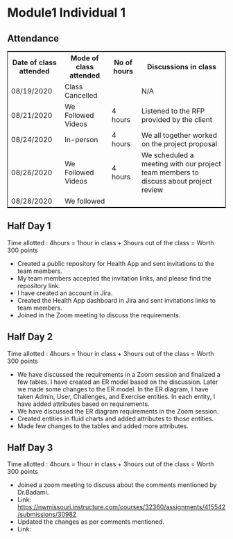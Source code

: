 # Module1 Individual 1
## Attendance
<table style="width:100%;border: 1px solid black;">
<tr>
<th>Date of class attended</th>	
<th>Mode of class attended</th>
<th>No of hours</th>
<th>Discussions in class</th>
</tr>
<tr>
<td>08/19/2020</td>
<td>Class Cancelled</td>
<td> </td>
<td>N/A</td>
</tr>
<tr>
<td>08/21/2020</td>
<td>We Followed Videos</td>
<td> 4 hours</td>  
<td>Listened to the RFP provided by the client</td> 
</tr>
<tr>
<td>08/24/2020</td>
<td>In-person</td>
<td> 4 hours</td>
<td>We all together worked on the project proposal</td>
</tr>
<tr>
<td>08/26/2020</td>
<td>We Followed Videos</td>
<td> 4 hours</td>
<td>We scheduled a meeting with our project team members to discuss about project review</td>
</tr>
<tr>
<td>08/28/2020</td>
<td>We followed</td>
<td> </td>
<td> </td>
</tr>
</table>

## Half Day 1  

Time allotted : 4hours = 1hour in class + 3hours out of the class = Worth 300 points

- Created a public repository for Health App and sent invitations to the team members.  
- My team members accepted the invitation links, and please find the repository link.  
- I have created an account in Jira.  
- Created the Health App dashboard in Jira and sent invitations links to team members.  
- Joined in the Zoom meeting to discuss the requirements.

## Half Day 2  

Time allotted : 4hours = 1hour in class + 3hours out of the class = Worth 300 points

- We have discussed the requirements in a Zoom session and finalized a few tables. I have created an ER model based on the discussion. Later we made some changes to the ER model. In the ER diagram, I have taken Admin, User, Challenges, and Exercise entities. In each entity, I have added attributes based on requirements.
- We have discussed the ER diagram requirements in the Zoom session.
- Created entities in fluid charts and added attributes to those entities.
- Made few changes to the tables and added more attributes.

## Half Day 3

Time allotted : 4hours = 1hour in class + 3hours out of the class = Worth 300 points

- Joined a zoom meeting to discuss about the comments mentioned by Dr.Badami.  
- Link: https://nwmissouri.instructure.com/courses/32360/assignments/415542/submissions/30982
- Updated the changes as per comments mentioned.
- Link: 



